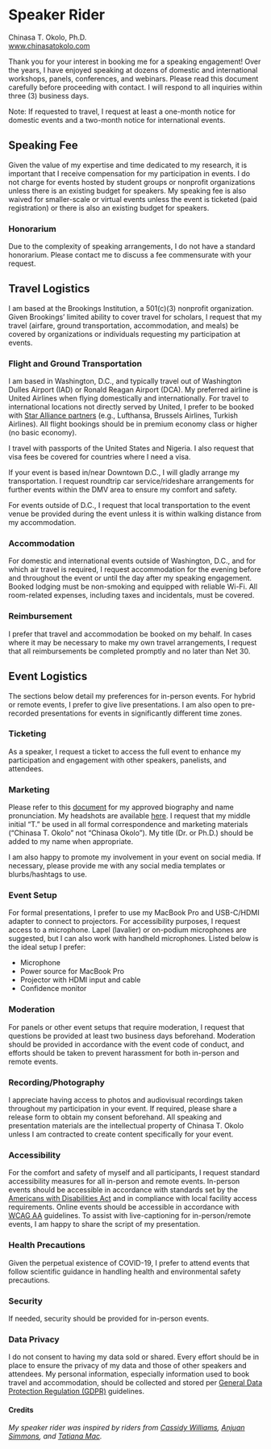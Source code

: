 # Speaker Rider 
Chinasa T. Okolo, Ph.D. \
www.chinasatokolo.com

Thank you for your interest in booking me for a speaking engagement! Over the years, I have enjoyed speaking at dozens of domestic and international workshops, panels, conferences, and webinars. Please read this document carefully before proceeding with contact. I will respond to all inquiries within three (3) business days.

Note: If requested to travel, I request at least a one-month notice for domestic events and a two-month notice for international events. 

## Speaking Fee
Given the value of my expertise and time dedicated to my research, it is important that I receive compensation for my participation in events. I do not charge for events hosted by student groups or nonprofit organizations unless there is an existing budget for speakers. My speaking fee is also waived for smaller-scale or virtual events unless the event is ticketed (paid registration) or there is also an existing budget for speakers.

### Honorarium
Due to the complexity of speaking arrangements, I do not have a standard honorarium. Please contact me to discuss a fee commensurate with your request.

## Travel Logistics
I am based at the Brookings Institution, a  501(c)(3) nonprofit organization. Given Brookings’ limited ability to cover travel for scholars, I request that my travel (airfare, ground transportation, accommodation, and meals) be covered by organizations or individuals requesting my participation at events.

### Flight and Ground Transportation
I am based in Washington, D.C., and typically travel out of Washington Dulles Airport (IAD) or Ronald Reagan Airport (DCA). My preferred airline is United Airlines when flying domestically and internationally. For travel to international locations not directly served by United, I prefer to be booked with [Star Alliance partners](https://www.staralliance.com/en/members) (e.g., Lufthansa, Brussels Airlines, Turkish Airlines). All flight bookings should be in premium economy class or higher (no basic economy).

I travel with passports of the United States and Nigeria. I also request that visa fees be covered for countries where I need a visa.

If your event is based in/near Downtown D.C., I will gladly arrange my transportation. I request roundtrip car service/rideshare arrangements for further events within the DMV area to ensure my comfort and safety.

For events outside of D.C., I request that local transportation to the event venue be provided during the event unless it is within walking distance from my accommodation.

### Accommodation
For domestic and international events outside of Washington, D.C., and for which air travel is required, I request accommodation for the evening before and throughout the event or until the day after my speaking engagement.
Booked lodging must be non-smoking and equipped with reliable Wi-Fi. All room-related expenses, including taxes and incidentals, must be covered.

### Reimbursement
I prefer that travel and accommodation be booked on my behalf. In cases where it may be necessary to make my own travel arrangements, I request that all reimbursements be completed promptly and no later than Net 30.

## Event Logistics
The sections below detail my preferences for in-person events. For hybrid or remote events, I prefer to give live presentations. I am also open to pre-recorded presentations for events in significantly different time zones.

### Ticketing
As a speaker, I request a ticket to access the full event to enhance my participation and engagement with other speakers, panelists, and attendees.

### Marketing
Please refer to this [document](https://github.com/chinasaokolo/MediaKit/blob/main/biography-details.md) for my approved biography and name pronunciation. My headshots are available [here](https://github.com/chinasaokolo/MediaKit/tree/main/images/headshots). I request that my middle initial “T.” be used in all formal correspondence and marketing materials (“Chinasa T. Okolo” not “Chinasa Okolo”). My title (Dr. or Ph.D.) should be added to my name when appropriate.

I am also happy to promote my involvement in your event on social media. If necessary, please provide me with any social media templates or blurbs/hashtags to use. 

### Event Setup
For formal presentations, I prefer to use my MacBook Pro and USB-C/HDMI adapter to connect to projectors. For accessibility purposes, I request access to a microphone. Lapel (lavalier) or on-podium microphones are suggested, but I can also work with handheld microphones. Listed below is the ideal setup I prefer:
* Microphone
* Power source for MacBook Pro
* Projector with HDMI input and cable
* Confidence monitor

### Moderation
For panels or other event setups that require moderation, I request that questions be provided at least two business days beforehand. Moderation should be provided in accordance with the event code of conduct, and efforts should be taken to prevent harassment for both in-person and remote events.

### Recording/Photography
I appreciate having access to photos and audiovisual recordings taken throughout my participation in your event. If required, please share a release form to obtain my consent beforehand. All speaking and presentation materials are the intellectual property of Chinasa T. Okolo unless I am contracted to create content specifically for your event.

### Accessibility
For the comfort and safety of myself and all participants, I request standard accessibility measures for all in-person and remote events. In-person events should be accessible in accordance with standards set by the [Americans with Disabilities Act](https://www.access-board.gov/ada/#ada-221) and in compliance with local facility access requirements. Online events should be accessible in accordance with [WCAG AA](https://www.w3.org/WAI/WCAG2AA-Conformance) guidelines. To assist with live-captioning for in-person/remote events, I am happy to share the script of my presentation.

### Health Precautions
Given the perpetual existence of COVID-19, I prefer to attend events that follow scientific guidance in handling health and environmental safety precautions.

### Security
If needed, security should be provided for in-person events. 

### Data Privacy
I do not consent to having my data sold or shared. Every effort should be in place to ensure the privacy of my data and those of other speakers and attendees. My personal information, especially information used to book travel and accommodation, should be collected and stored per [General Data Protection Regulation (GDPR)](https://gdpr.eu) guidelines. 


#### Credits

_My speaker rider was inspired by riders from [Cassidy Williams](https://github.com/cassidoo/talks/blob/main/speaker-rider.md), [Anjuan Simmons](https://anjuansimmons.com/booking/), and [Tatiana Mac](https://gist.github.com/tatianamac/493ca668ee7f7c07a5b282f6d9132552)._
